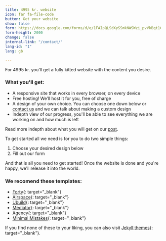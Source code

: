 ```yaml
---
title: 4995 kr. website
icon: far fa-file-code
button: Get your website
show: false
form: https://docs.google.com/forms/d/e/1FAIpQLSdXySSmkNWSWzi_pvVkBqt1Cb6T0QkBdPydnXNbNI_4biQLyg/viewform?embedded=true
form-height: 2000
change: false
internal-link: "/contact/"
lang-id: "1"
lang: gb

---
```

For 4995 kr. you'll get a fully kitted website with the content you desire.

### What you'll get:

* A responsive site that works in every browser, on every device
* Free hosting! We'll host it for you, free of charge
* A design of your own choice. You can choose one down below or [contact us](/contact/) and we can talk about making a custom design
* Indepth view of our progress, you'll be able to see everything we are working on and how much is left

Read more indepth about what you will get on our [post](/anything/forget-wordpress/).

To get started all we need is for you to do two simple things:

1. Choose your desired design below
2. Fill out our form

And that is all you need to get started! Once the website is done and you're happy, we'll release it into the world.

### We recomend these templates:

* [Forty](https://andrewbanchich.gitlab.io/forty-jekyll-theme/){: target="_blank"}
* [Airspace](https://jekyllthemes.io/theme/airspace-jekyll){: target="_blank"}
* [Ubuild](https://forestryio.github.io/ubuild-jekyll/){: target="_blank"}
* [Mediator](https://blog.base68.com/){: target="_blank"}
* [Agency](https://y7kim.github.io/agency-jekyll-theme/){: target="_blank"}
* [Minimal Mistakes](https://mmistakes.github.io/minimal-mistakes/){: target="_blank"}

If you find none of these to your liking, you can also visit [Jekyll themes](https://jekyllthemes.io/){: target="_blank"}.